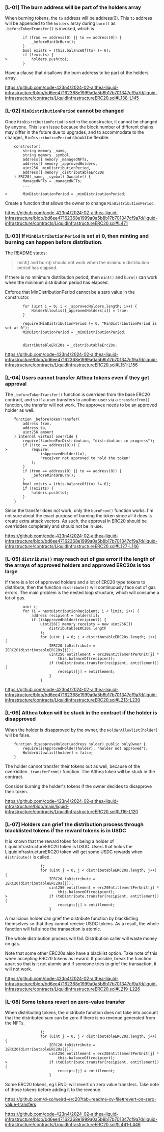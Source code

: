 ### [L-01] The burn address will be part of the holders array

When burning tokens, the `to` address will be address(0). This `to` address will be appended to the `holders` array during `burn()` as `_beforeTokenTransfer()` is invoked, which is

```
        if (from == address(0) || to == address(0)) {
            _beforeMintOrBurn();
        }
        bool exists = (this.balanceOf(to) != 0);
        if (!exists) {
>           holders.push(to);
        }
```

Have a clause that disallows the burn address to be part of the holders array.

https://github.com/code-423n4/2024-02-althea-liquid-infrastructure/blob/bd6ee47162368e1999a0a5b8b17b701347cf9a7d/liquid-infrastructure/contracts/LiquidInfrastructureERC20.sol#L138-L145

### [L-02] `MinDistributionPeriod` cannot be changed

Once `MinDistributionPeriod` is set in the constructor, it cannot be changed by anyone. This is an issue because the block.number of different chains may differ in the future due to upgrades, and to accommodate to the changes, `MinDistributionPeriod` should be flexible.

```
    constructor(
        string memory _name,
        string memory _symbol,
        address[] memory _managedNFTs,
        address[] memory _approvedHolders,
        uint256 _minDistributionPeriod,
        address[] memory _distributableErc20s
    ) ERC20(_name, _symbol) Ownable() {
        ManagedNFTs = _managedNFTs;
        ...

>       MinDistributionPeriod = _minDistributionPeriod;
```

Create a function that allows the owner to change `MinDistributionPeriod`.

https://github.com/code-423n4/2024-02-althea-liquid-infrastructure/blob/bd6ee47162368e1999a0a5b8b17b701347cf9a7d/liquid-infrastructure/contracts/LiquidInfrastructureERC20.sol#L471

### [L-03] If `MinDistributionPeriod` is set at 0, then minting and burning can happen before distribution.

The README states:

> mint() and burn() should not work when the minimum distribution period has elapsed.

If there is no minimum distribution period, then `mint()` and `burn()` can work when the minimum distribution period has elapsed.

Enforce that MinDistributionPeriod cannot be a zero value in the constructor.

```
        for (uint i = 0; i < _approvedHolders.length; i++) {
            HolderAllowlist[_approvedHolders[i]] = true;
        }

        require(MinDistributionPeriod != 0, "MinDistributionPeriod is set at 0");
        MinDistributionPeriod = _minDistributionPeriod;

        
        distributableERC20s = _distributableErc20s;
```

https://github.com/code-423n4/2024-02-althea-liquid-infrastructure/blob/bd6ee47162368e1999a0a5b8b17b701347cf9a7d/liquid-infrastructure/contracts/LiquidInfrastructureERC20.sol#L151-L156

### [L-04] Users cannot transfer Althea tokens even if they get approval

The `_beforeTokenTransfer()` function is overriden from the base ERC20 contract, and so if a user transfers to another user via a `transferFrom()` function, the transfer will not work. The approvee needs to be an approved holder as well.

```
    function _beforeTokenTransfer(
        address from,
        address to,
        uint256 amount
    ) internal virtual override {
        require(!LockedForDistribution, "distribution in progress");
        if (!(to == address(0))) {
>           require(
                isApprovedHolder(to),
                "receiver not approved to hold the token"
            );
        }
        if (from == address(0) || to == address(0)) {
            _beforeMintOrBurn();
        }
        bool exists = (this.balanceOf(to) != 0);
        if (!exists) {
            holders.push(to);
        }
    }
```

Since the transfer does not work, only the `burnFrom()` function works. I'm not sure about the exact purpose of burning the token since all it does is create extra attack vectors. As such, the approval in ERC20 should be overridden completely and should not be in use.

https://github.com/code-423n4/2024-02-althea-liquid-infrastructure/blob/bd6ee47162368e1999a0a5b8b17b701347cf9a7d/liquid-infrastructure/contracts/LiquidInfrastructureERC20.sol#L127-L146

### [L-05] `distribute()` may reach out of gas error if the length of the arrays of approved holders and approved ERC20s is too large

If there is a lot of approved holders and a lot of ERC20 type tokens to distribute, then the function `distribute()` will continuously face out of gas errors. The main problem is the nested loop structure, which will consume a lot of gas.

```
        uint i;
        for (i = nextDistributionRecipient; i < limit; i++) {
            address recipient = holders[i];
            if (isApprovedHolder(recipient)) {
                uint256[] memory receipts = new uint256[](
                    distributableERC20s.length
                );
                for (uint j = 0; j < distributableERC20s.length; j++) {
                    IERC20 toDistribute = IERC20(distributableERC20s[j]);
                    uint256 entitlement = erc20EntitlementPerUnit[j] *
                        this.balanceOf(recipient);
                    if (toDistribute.transfer(recipient, entitlement)) {
                        receipts[j] = entitlement;
                    }
                }
```

https://github.com/code-423n4/2024-02-althea-liquid-infrastructure/blob/bd6ee47162368e1999a0a5b8b17b701347cf9a7d/liquid-infrastructure/contracts/LiquidInfrastructureERC20.sol#L213-L230

### [L-06] Althea token will be stuck in the contract if the holder is disapproved

When the holder is disapproved by the owner, the `HolderAllowlist[holder]` will be false.

```
    function disapproveHolder(address holder) public onlyOwner {
        require(isApprovedHolder(holder), "holder not approved");
        HolderAllowlist[holder] = false;
    }
```

The holder cannot transfer their tokens out as well, because of the overridden `_transferFrom()` function. The Althea token will be stuck in the contract.

Consider burning the holder's tokens if the owner decides to disapprove their token.

https://github.com/code-423n4/2024-02-althea-liquid-infrastructure/blob/main/liquid-infrastructure/contracts/LiquidInfrastructureERC20.sol#L116-L120

### [L-07] Holders can grief the distribution process through blacklisted tokens if the reward tokens is in USDC

It is known that the reward token for being a holder of LiquidInfrastructureERC20 token is USDC. Users that holds the LiquidInfrastructureERC20 token will get some USDC rewards when `distribute()` is called.

```
                );
                for (uint j = 0; j < distributableERC20s.length; j++) {
                    IERC20 toDistribute = IERC20(distributableERC20s[j]);
                    uint256 entitlement = erc20EntitlementPerUnit[j] *
                        this.balanceOf(recipient);
>                   if (toDistribute.transfer(recipient, entitlement)) {
                        receipts[j] = entitlement;
                    }
```

A malicious holder can grief the distribute function by blacklisting themselves so that they cannot receive USDC tokens. As a result, the whole function will fail since the transaction is atomic.

The whole distribution process will fail. Distribution caller will waste money on gas.

Note that some other ERC20s also have a blacklist option. Take note of this when accepting ERC20 tokens as reward. If possible, break the function apart so that is it not atomic and if someone tries to grief the transaction, it will not work.

https://github.com/code-423n4/2024-02-althea-liquid-infrastructure/blob/bd6ee47162368e1999a0a5b8b17b701347cf9a7d/liquid-infrastructure/contracts/LiquidInfrastructureERC20.sol#L219-L226

### [L-08] Some tokens revert on zero-value transfer

When distributing tokens, the distribute function does not take into account that the distributed sum can be zero if there is no revenue generated from the NFTs.

```
                );
                for (uint j = 0; j < distributableERC20s.length; j++) {
                    IERC20 toDistribute = IERC20(distributableERC20s[j]);
                    uint256 entitlement = erc20EntitlementPerUnit[j] *
                        this.balanceOf(recipient);
>                   if (toDistribute.transfer(recipient, entitlement)) {
                        receipts[j] = entitlement;
                    }
```

Some ERC20 tokens, eg LEND, will revert on zero value transfers. Take note of those tokens before adding it to the revenue.

https://github.com/d-xo/weird-erc20?tab=readme-ov-file#revert-on-zero-value-transfers

https://github.com/code-423n4/2024-02-althea-liquid-infrastructure/blob/bd6ee47162368e1999a0a5b8b17b701347cf9a7d/liquid-infrastructure/contracts/LiquidInfrastructureERC20.sol#L441-L446